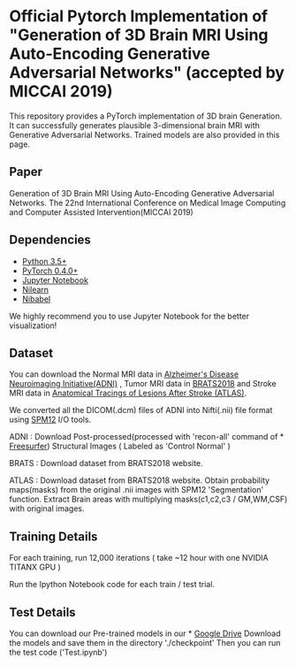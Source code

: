 # Official Pytorch Implementation of "Generation of 3D Brain MRI Using Auto-Encoding Generative Adversarial Networks" (accepted by MICCAI 2019)

This repository provides a PyTorch implementation of 3D brain Generation. It can successfully generates plausible 3-dimensional brain MRI with Generative Adversarial Networks. Trained models are also provided in this page.

## Paper
Generation of 3D Brain MRI Using Auto-Encoding Generative Adversarial Networks. The 22nd International Conference on Medical Image Computing and Computer Assisted Intervention(MICCAI 2019)

## Dependencies
* [Python 3.5+](https://www.continuum.io/downloads)
* [PyTorch 0.4.0+](http://pytorch.org/)
* [Jupyter Notebook](https://jupyter.org/)
* [Nilearn](https://nilearn.github.io/)
* [Nibabel](https://nipy.org/nibabel/)

We highly recommend you to use Jupyter Notebook for the better visualization!

## Dataset
You can download the Normal MRI data in [Alzheimer's Disease Neuroimaging Initiative(ADNI)](http://adni.loni.usc.edu/)
, Tumor MRI data in [BRATS2018](https://www.med.upenn.edu/sbia/brats2018/data.html) and Stroke MRI data in [Anatomical Tracings of Lesions After Stroke (ATLAS)](http://fcon_1000.projects.nitrc.org/indi/retro/atlas.html).

We converted all the DICOM(.dcm) files of ADNI into Nifti(.nii) file format using [SPM12](https://www.fil.ion.ucl.ac.uk/spm/software/spm12/) I/O tools.

ADNI : Download Post-processed(processed with 'recon-all' command of * [Freesurfer](https://surfer.nmr.mgh.harvard.edu/)) Structural Images ( Labeled as 'Control Normal' )

BRATS : Download dataset from BRATS2018 website.

ATLAS : Download dataset from BRATS2018 website.
        Obtain probability maps(masks) from the original .nii images with SPM12 'Segmentation' function. 
        Extract Brain areas with multiplying masks(c1,c2,c3 / GM,WM,CSF) with original images.

## Training Details
For each training, run 12,000 iterations ( take ~12 hour with one NVIDIA TITANX GPU )

Run the Ipython Notebook code for each train / test trial.
        
## Test Details
You can download our Pre-trained models in our * [Google Drive](https://drive.google.com/open?id=1Q5kkI_GxCY066c9owqzFFjzB_iEFCefJ)
Download the models and save them in the directory './checkpoint'
Then you can run the test code ('Test.ipynb')


